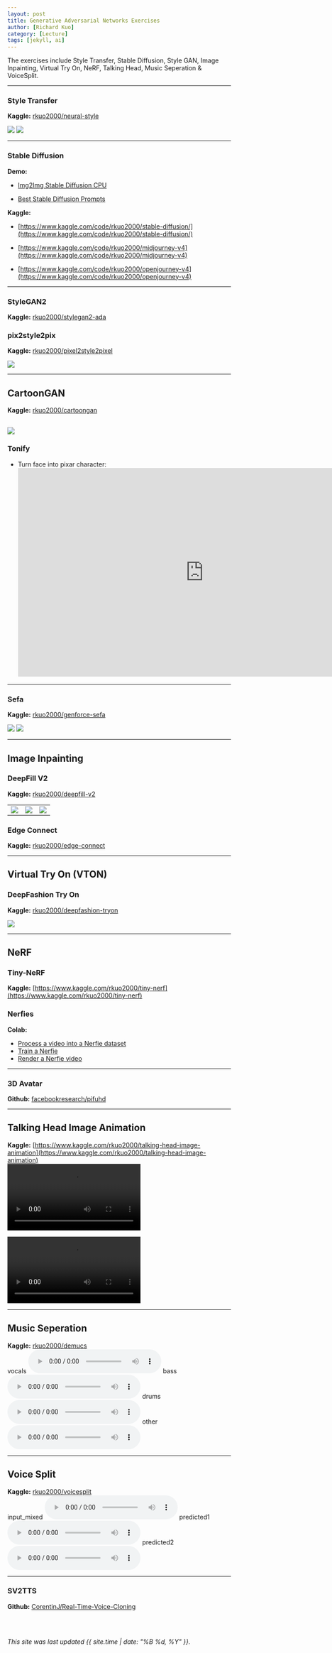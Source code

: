 ```yaml
---
layout: post
title: Generative Adversarial Networks Exercises
author: [Richard Kuo]
category: [Lecture]
tags: [jekyll, ai]
---
```


The exercises include Style Transfer, Stable Diffusion, Style GAN, Image Inpainting, Virtual Try On, NeRF, Talking Head, Music Seperation & VoiceSplit.

---
### Style Transfer
**Kaggle:** [rkuo2000/neural-style](https://www.kaggle.com/rkuo2000/neural-style)<br>

![](https://github.com/rkuo2000/AI-course/blob/gh-pages/images/Neural_Style_1.png?raw=true)
![](https://github.com/rkuo2000/AI-course/blob/gh-pages/images/Neural_Style_2.png?raw=true)

---
### Stable Diffusion

**Demo:**<br>

* [Img2Img Stable Diffusion CPU](https://huggingface.co/spaces/fffiloni/stable-diffusion-img2img)

* [Best Stable Diffusion Prompts](https://prompthero.com/stable-diffusion-prompts)


**Kaggle:**<br>

* [https://www.kaggle.com/code/rkuo2000/stable-diffusion/](https://www.kaggle.com/code/rkuo2000/stable-diffusion/)

* [https://www.kaggle.com/code/rkuo2000/midjourney-v4](https://www.kaggle.com/code/rkuo2000/midjourney-v4)

* [https://www.kaggle.com/code/rkuo2000/openjourney-v4](https://www.kaggle.com/code/rkuo2000/openjourney-v4)

---
### StyleGAN2
**Kaggle:** [rkuo2000/stylegan2-ada](https://www.kaggle.com/rkuo2000/stylegan2-ada)<br>

### pix2style2pix
**Kaggle:** [rkuo2000/pixel2style2pixel](https://www.kaggle.com/rkuo2000/pixel2style2pixel)<br>

![](https://github.com/rkuo2000/AI-course/blob/gh-pages/images/pix2style2pix.png?raw=true)

---
## CartoonGAN
**Kaggle:** [rkuo2000/cartoongan](https://www.kaggle.com/rkuo2000/cartoongan)<br>

![](https://github.com/rkuo2000/AI-course/blob/gh-pages/images/CartoonGAN.png?raw=true)
---
### Tonify
* Turn face into pixar character:
  <iframe width="835" height="470" src="https://www.youtube.com/embed/dSn_vXrjaK8" title="I turned myself into a Disney / Pixar Character - Stable Diffusion Image to Image Tutorial" frameborder="0" allow="accelerometer; autoplay; clipboard-write; encrypted-media; gyroscope; picture-in-picture" allowfullscreen></iframe>

---
### Sefa
**Kaggle:** [rkuo2000/genforce-sefa](https://www.kaggle.com/rkuo2000/genforce-sefa)<br>

![](https://github.com/rkuo2000/AI-course/blob/gh-pages/images/Sefa_0.jpg?raw=true)
![](https://github.com/rkuo2000/AI-course/blob/gh-pages/images/Sefa_1.jpg?raw=true)

---
## Image Inpainting

### DeepFill V2
**Kaggle:** [rkuo2000/deepfill-v2](https://www.kaggle.com/rkuo2000/deepfill-v2)<br>

<table>
<tr>
<td><img src="https://github.com/JiahuiYu/generative_inpainting/blob/master/examples/places2/case5_raw.png?raw=true"></td>
<td><img src="https://github.com/rkuo2000/AI-course/blob/gh-pages/images/DeepFill_v2_case5_mask.png?raw=true"></td>
<td><img src="https://github.com/JiahuiYu/generative_inpainting/blob/master/examples/places2/case5_output.png?raw=true"></td>
</tr>
</table>

### Edge Connect
**Kaggle:** [rkuo2000/edge-connect](https://www.kaggle.com/rkuo2000/edge-connect)<br>

---
## Virtual Try On (VTON)
### DeepFashion Try On
**Kaggle:** [rkuo2000/deepfashion-tryon](https://www.kaggle.com/rkuo2000/deepfashion-tryon)<br>

![](https://github.com/rkuo2000/AI-course/blob/gh-pages/images/VTON_ACGPN.jpg?raw=true)

---
## NeRF

### Tiny-NeRF
**Kaggle:** [https://www.kaggle.com/rkuo2000/tiny-nerf](https://www.kaggle.com/rkuo2000/tiny-nerf)<br>

### Nerfies
**Colab:**<br>
* [Process a video into a Nerfie dataset](https://colab.research.google.com/github/google/nerfies/blob/main/notebooks/Nerfies_Capture_Processing.ipynb)
* [Train a Nerfie](https://colab.research.google.com/github/google/nerfies/blob/main/notebooks/Nerfies_Training.ipynb)
* [Render a Nerfie video](https://colab.research.google.com/github/google/nerfies/blob/main/notebooks/Nerfies_Render_Video.ipynb)

---
### 3D Avatar
**Github:** [facebookresearch/pifuhd](https://github.com/facebookresearch/pifuhd)<br>

---
## Talking Head Image Animation
**Kaggle:** [https://www.kaggle.com/rkuo2000/talking-head-image-animation](https://www.kaggle.com/rkuo2000/talking-head-image-animation)<br>
<video controls="controls">
  <source type="video/mp4" src="https://github.com/rkuo2000/AI-course/blob/gh-pages/images/Talking_Head_Trump_Putin.mp4?raw=true"></source>
</video>

<video controls="controls">
  <source type="video/mp4" src="https://github.com/rkuo2000/AI-course/blob/gh-pages/images/Talking_Head_Obama_Swift.mp4?raw=true"></source>
</video>

---
## Music Seperation
**Kaggle:** [rkuo2000/demucs](https://www.kaggle.com/rkuo2000/demucs)<br>
vocals
<audio controls="controls">
  <source title="vocals" type="audio/mp3" src="https://github.com/rkuo2000/AI-course/blob/gh-pages/images/Demucs_vocals.mp3?raw=true"></source>
</audio>
bass
<audio controls="controls">
  <source title="bass" type="audio/mp3" src="https://github.com/rkuo2000/AI-course/blob/gh-pages/images/Demucs_bass.mp3?raw=true"></source>
</audio>
drums
<audio controls="controls">
  <source title="drums" type="audio/mp3" src="https://github.com/rkuo2000/AI-course/blob/gh-pages/images/Demucs_drums.mp3?raw=true"></source>
</audio>
other
<audio controls="controls">
  <source title="other" type="audio/mp3" src="https://github.com/rkuo2000/AI-course/blob/gh-pages/images/Demucs_other.mp3?raw=true"></source>
</audio>

---
## Voice Split
**Kaggle:** [rkuo2000/voicesplit](https://www.kaggle.com/rkuo2000/voicesplit)<br>
input_mixed
<audio controls="controls">
  <source title="vocals" type="audio/mp3" src="https://github.com/rkuo2000/AI-course/blob/gh-pages/images/VoiceSplit_mix_input.wav?raw=true"></source>
</audio>
predicted1
<audio controls="controls">
  <source title="bass" type="audio/mp3" src="https://github.com/rkuo2000/AI-course/blob/gh-pages/images/VoiceSplit_predicted1.wav?raw=true"></source>
</audio>
predicted2
<audio controls="controls">
  <source title="drums" type="audio/mp3" src="https://github.com/rkuo2000/AI-course/blob/gh-pages/images/VoiceSplit_predicted2.wav?raw=true"></source>
</audio>

---
### SV2TTS
**Github:** [CorentinJ/Real-Time-Voice-Cloning](https://github.com/CorentinJ/Real-Time-Voice-Cloning)<br>


<br>
<br>

*This site was last updated {{ site.time | date: "%B %d, %Y" }}.*


